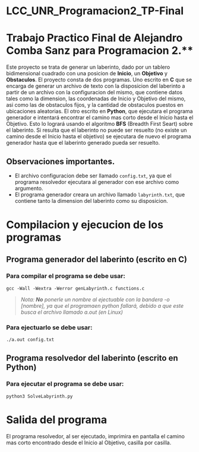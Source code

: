 # LCC_UNR_Programacion2_TP-Final
# Trabajo Practico Final de Alejandro Comba Sanz para Programacion 2.**
Este proyecto se trata de generar un laberinto, dado por un tablero bidimensional cuadrado con
una posicion de **Inicio**, un **Objetivo** y **Obstaculos**. El proyecto consta de dos programas.
Uno escrito en **C** que se encarga de generar un archivo de texto con la disposicion del laberinto
a partir de un archivo con la configuracion del mismo, que contiene datos tales como la dimension,
las coordenadas de Inicio y Objetivo del mismo, asi como las de obstaculos fijos, y la cantidad de
obstaculos puestos en ubicaciones aleatorias. El otro escrito en **Python**, que ejecutara el
programa generador e intentará encontrar el camino mas corto desde el Inicio hasta el Objetivo.
Esto lo logrará usando el algoritmo **BFS** (Breadth First Seart) sobre el laberinto.
Si resulta que el laberinto no puede ser resuelto (no existe un camino desde el Inicio hasta
el objetivo) se ejecutara de nuevo el programa generador hasta que el laberinto generado pueda ser
resuelto.

## Observaciones importantes.
* El archivo configuracion debe ser llamado `config.txt`, ya que el programa resolvedor ejecutara al generador con ese archivo como argumento.
* El programa generador creara un archivo llamado `labyrinth.txt`, que contiene tanto la dimension del laberinto como su disposicion.

# Compilacion y ejecucion de los programas
## Programa generador del laberinto (escrito en C)

### Para compilar el programa se debe usar:
`gcc -Wall -Wextra -Werror genLabyrinth.c functions.c`
> _Nota: **No** ponerle un nombre al ejectuable con la bandera -o [nombre], ya que_
> _el programaen python fallará, debido a que este busca el archivo llamado a.out (en Linux)_

### Para ejectuarlo se debe usar:
`./a.out config.txt`

## Programa resolvedor del laberinto (escrito en Python)

### Para ejecutar el programa se debe usar:
`python3 SolveLabyrinth.py`

# Salida del programa
El programa resolvedor, al ser ejecutado, imprimira en pantalla el camino mas corto encontrado
desde el Inicio al Objetivo, casilla por casilla.